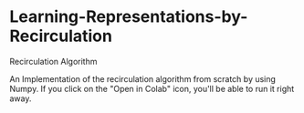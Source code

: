 # Learning-Representations-by-Recirculation
Recirculation Algorithm

An Implementation of the recirculation algorithm from scratch by using Numpy. If you click on the "Open in Colab" icon, you'll be able to run it right away.
